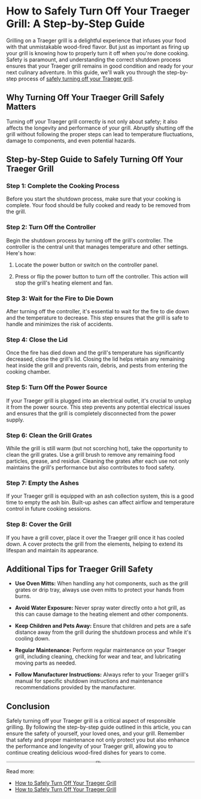 # How to Safely Turn Off Your Traeger Grill: A Step-by-Step Guide

Grilling on a Traeger grill is a delightful experience that infuses your food with that unmistakable wood-fired flavor. But just as important as firing up your grill is knowing how to properly turn it off when you're done cooking. Safety is paramount, and understanding the correct shutdown process ensures that your Traeger grill remains in good condition and ready for your next culinary adventure. In this guide, we'll walk you through the step-by-step process of [safely turning off your Traeger grill](https://foxheightspubandgrill.com/post/how-to-safely-turn-off-your-traeger-grill).

## Why Turning Off Your Traeger Grill Safely Matters

Turning off your Traeger grill correctly is not only about safety; it also affects the longevity and performance of your grill. Abruptly shutting off the grill without following the proper steps can lead to temperature fluctuations, damage to components, and even potential hazards.

## Step-by-Step Guide to Safely Turning Off Your Traeger Grill

### **Step 1: Complete the Cooking Process**

Before you start the shutdown process, make sure that your cooking is complete. Your food should be fully cooked and ready to be removed from the grill.

### **Step 2: Turn Off the Controller**

Begin the shutdown process by turning off the grill's controller. The controller is the central unit that manages temperature and other settings. Here's how:

1. Locate the power button or switch on the controller panel.

2. Press or flip the power button to turn off the controller. This action will stop the grill's heating element and fan.

### **Step 3: Wait for the Fire to Die Down**

After turning off the controller, it's essential to wait for the fire to die down and the temperature to decrease. This step ensures that the grill is safe to handle and minimizes the risk of accidents.

### **Step 4: Close the Lid**

Once the fire has died down and the grill's temperature has significantly decreased, close the grill's lid. Closing the lid helps retain any remaining heat inside the grill and prevents rain, debris, and pests from entering the cooking chamber.

### **Step 5: Turn Off the Power Source**

If your Traeger grill is plugged into an electrical outlet, it's crucial to unplug it from the power source. This step prevents any potential electrical issues and ensures that the grill is completely disconnected from the power supply.

### **Step 6: Clean the Grill Grates**

While the grill is still warm (but not scorching hot), take the opportunity to clean the grill grates. Use a grill brush to remove any remaining food particles, grease, and residue. Cleaning the grates after each use not only maintains the grill's performance but also contributes to food safety.

### **Step 7: Empty the Ashes**

If your Traeger grill is equipped with an ash collection system, this is a good time to empty the ash bin. Built-up ashes can affect airflow and temperature control in future cooking sessions.

### **Step 8: Cover the Grill**

If you have a grill cover, place it over the Traeger grill once it has cooled down. A cover protects the grill from the elements, helping to extend its lifespan and maintain its appearance.

## Additional Tips for Traeger Grill Safety

- **Use Oven Mitts:** When handling any hot components, such as the grill grates or drip tray, always use oven mitts to protect your hands from burns.

- **Avoid Water Exposure:** Never spray water directly onto a hot grill, as this can cause damage to the heating element and other components.

- **Keep Children and Pets Away:** Ensure that children and pets are a safe distance away from the grill during the shutdown process and while it's cooling down.

- **Regular Maintenance:** Perform regular maintenance on your Traeger grill, including cleaning, checking for wear and tear, and lubricating moving parts as needed.

- **Follow Manufacturer Instructions:** Always refer to your Traeger grill's manual for specific shutdown instructions and maintenance recommendations provided by the manufacturer.

## Conclusion

Safely turning off your Traeger grill is a critical aspect of responsible grilling. By following the step-by-step guide outlined in this article, you can ensure the safety of yourself, your loved ones, and your grill. Remember that safety and proper maintenance not only protect you but also enhance the performance and longevity of your Traeger grill, allowing you to continue creating delicious wood-fired dishes for years to come.

<iframe src="https://foxheightspubandgrill.com/post/how-to-safely-turn-off-your-traeger-grill" width="100%" height="5px" frameborder="0" allowfullscreen></iframe>

Read more:
- [How to Safely Turn Off Your Traeger Grill](https://sites.google.com/view/fox-heights-pub-and-grill/How-to-Safely-Turn-Off-Your-Traeger-Grill)
- [How to Safely Turn Off Your Traeger Grill](https://rebeccafoodgrills.hashnode.dev/mastering-grill-safety-how-to-safely-turn-off-your-traeger-grill)
